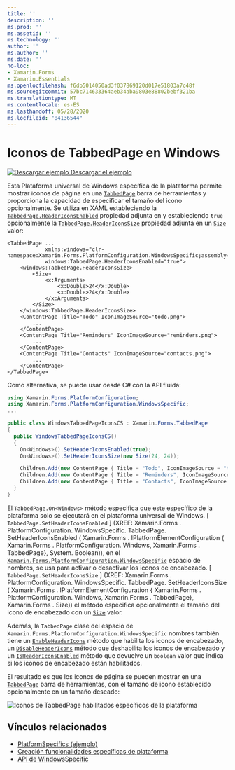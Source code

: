 ```yaml
---
title: ''
description: ''
ms.prod: ''
ms.assetid: ''
ms.technology: ''
author: ''
ms.author: ''
ms.date: ''
no-loc:
- Xamarin.Forms
- Xamarin.Essentials
ms.openlocfilehash: f6db5014050ad3f037869120d017e51803a7c48f
ms.sourcegitcommit: 57bc714633364aeb34aba9803e88802bebf321ba
ms.translationtype: MT
ms.contentlocale: es-ES
ms.lasthandoff: 05/28/2020
ms.locfileid: "84136544"
---
```

# <a name="tabbedpage-icons-on-windows"></a>Iconos de TabbedPage en Windows

[![Descargar ejemplo](~/media/shared/download.png) Descargar el ejemplo](https://docs.microsoft.com/samples/xamarin/xamarin-forms-samples/userinterface-platformspecifics)

Esta Plataforma universal de Windows específica de la plataforma permite mostrar iconos de página en una [`TabbedPage`](xref:Xamarin.Forms.TabbedPage) barra de herramientas y proporciona la capacidad de especificar el tamaño del icono opcionalmente. Se utiliza en XAML estableciendo la [`TabbedPage.HeaderIconsEnabled`](xref:Xamarin.Forms.PlatformConfiguration.WindowsSpecific.TabbedPage.HeaderIconsEnabledProperty) propiedad adjunta en y estableciendo `true` opcionalmente la [`TabbedPage.HeaderIconsSize`](xref:Xamarin.Forms.PlatformConfiguration.WindowsSpecific.TabbedPage.HeaderIconsSizeProperty) propiedad adjunta en un [`Size`](xref:Xamarin.Forms.Size) valor:

```xaml
<TabbedPage ...
            xmlns:windows="clr-namespace:Xamarin.Forms.PlatformConfiguration.WindowsSpecific;assembly=Xamarin.Forms.Core"
            windows:TabbedPage.HeaderIconsEnabled="true">
    <windows:TabbedPage.HeaderIconsSize>
        <Size>
            <x:Arguments>
                <x:Double>24</x:Double>
                <x:Double>24</x:Double>
            </x:Arguments>
        </Size>
    </windows:TabbedPage.HeaderIconsSize>
    <ContentPage Title="Todo" IconImageSource="todo.png">
        ...
    </ContentPage>
    <ContentPage Title="Reminders" IconImageSource="reminders.png">
        ...
    </ContentPage>
    <ContentPage Title="Contacts" IconImageSource="contacts.png">
        ...
    </ContentPage>
</TabbedPage>
```

Como alternativa, se puede usar desde C# con la API fluida:

```csharp
using Xamarin.Forms.PlatformConfiguration;
using Xamarin.Forms.PlatformConfiguration.WindowsSpecific;
...

public class WindowsTabbedPageIconsCS : Xamarin.Forms.TabbedPage
{
  public WindowsTabbedPageIconsCS()
  {
    On<Windows>().SetHeaderIconsEnabled(true);
    On<Windows>().SetHeaderIconsSize(new Size(24, 24));

    Children.Add(new ContentPage { Title = "Todo", IconImageSource = "todo.png" });
    Children.Add(new ContentPage { Title = "Reminders", IconImageSource = "reminders.png" });
    Children.Add(new ContentPage { Title = "Contacts", IconImageSource = "contacts.png" });
  }
}
```

El `TabbedPage.On<Windows>` método especifica que este específico de la plataforma solo se ejecutará en el plataforma universal de Windows. [ `TabbedPage.SetHeaderIconsEnabled` ] (XREF: Xamarin.Forms . PlatformConfiguration. WindowsSpecific. TabbedPage. SetHeaderIconsEnabled ( Xamarin.Forms . IPlatformElementConfiguration { Xamarin.Forms . PlatformConfiguration. Windows, Xamarin.Forms . TabbedPage}, System. Boolean)), en el [`Xamarin.Forms.PlatformConfiguration.WindowsSpecific`](xref:Xamarin.Forms.PlatformConfiguration.WindowsSpecific) espacio de nombres, se usa para activar o desactivar los iconos de encabezado. [ `TabbedPage.SetHeaderIconsSize` ] (XREF: Xamarin.Forms . PlatformConfiguration. WindowsSpecific. TabbedPage. SetHeaderIconsSize ( Xamarin.Forms . IPlatformElementConfiguration { Xamarin.Forms . PlatformConfiguration. Windows, Xamarin.Forms . TabbedPage}, Xamarin.Forms . Size)) el método especifica opcionalmente el tamaño del icono de encabezado con un [`Size`](xref:Xamarin.Forms.Size) valor.

Además, la `TabbedPage` clase del espacio de `Xamarin.Forms.PlatformConfiguration.WindowsSpecific` nombres también tiene un [`EnableHeaderIcons`](xref:Xamarin.Forms.PlatformConfiguration.WindowsSpecific.TabbedPage.EnableHeaderIcons*) método que habilita los iconos de encabezado, un [`DisableHeaderIcons`](xref:Xamarin.Forms.PlatformConfiguration.WindowsSpecific.TabbedPage.DisableHeaderIcons*) método que deshabilita los iconos de encabezado y un [`IsHeaderIconsEnabled`](xref:Xamarin.Forms.PlatformConfiguration.WindowsSpecific.TabbedPage.IsHeaderIconsEnabled*) método que devuelve un `boolean` valor que indica si los iconos de encabezado están habilitados.

El resultado es que los iconos de página se pueden mostrar en una [`TabbedPage`](xref:Xamarin.Forms.TabbedPage) barra de herramientas, con el tamaño de icono establecido opcionalmente en un tamaño deseado:

![Iconos de TabbedPage habilitados específicos de la plataforma](tabbedpage-icons-images/tabbedpage-icons.png "Iconos de TabbedPage habilitados específicos de la plataforma")

## <a name="related-links"></a>Vínculos relacionados

- [PlatformSpecifics (ejemplo)](https://docs.microsoft.com/samples/xamarin/xamarin-forms-samples/userinterface-platformspecifics)
- [Creación funcionalidades específicas de plataforma](~/xamarin-forms/platform/platform-specifics/index.md#creating-platform-specifics)
- [API de WindowsSpecific](xref:Xamarin.Forms.PlatformConfiguration.WindowsSpecific)

